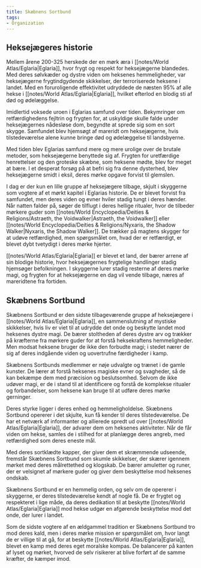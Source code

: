 ```yaml
---
title: Skæbnens Sortbund
tags:
- Organization
---
```

## Heksejægeres historie 
Mellem årene 200-325 herskede der en mørk æra i [[notes/World Atlas/Eglaria|Eglaria]], hvor frygt og respekt for heksejægerne blandedes. Med deres sølvkæder og dystre viden om heksenes hemmeligheder, var heksejægerne frygtindgydende skikkelser, der terroriserede heksene i landet. Med en foruroligende effektivitet udryddede de næsten 95% af alle hekse i [[notes/World Atlas/Eglaria|Eglaria]], hvilket efterlod en blodig sti af død og ødelæggelse.

Imidlertid voksede uroen i Eglarias samfund over tiden. Bekymringer om retfærdighedens fejltrin og frygten for, at uskyldige skulle falde under heksejægernes nådesløse dom, begyndte at sprede sig som en sort skygge. Samfundet blev hjemsøgt af mareridt om heksejægerne, hvis tilstedeværelse alene kunne bringe død og ødelæggelse til landsbyerne.

Med tiden blev Eglarias samfund mere og mere urolige over de brutale metoder, som heksejægerne benyttede sig af. Frygten for uretfærdige henrettelser og den groteske skæbne, som heksene mødte, blev for meget at bære. I et desperat forsøg på at befri sig fra denne dysterhed, blev heksejægerne smidt i eksil, deres mørke opgave forvist til glemslen.

I dag er der kun en lille gruppe af heksejægere tilbage, skjult i skyggerne som vogtere af et mørkt kapitel i Eglarias historie. De er blevet forvist fra samfundet, men deres viden og evner hviler stadig tungt i deres hænder. Når natten falder på, søger de tilflugt i deres hellige ritualer, hvor de tilbeder mørkere guder som [[notes/World Encyclopedia/Deities & Religions/Astraeth, the Voidwalker|Astraeth, the Voidwalker]] eller [[notes/World Encyclopedia/Deities & Religions/Nyxaris, the Shadow Walker|Nyxaris, the Shadow Walker]]. De trækker på magtens skygger for at udøve retfærdighed, men spørgsmålet om, hvad der er retfærdigt, er blevet dybt tvetydigt i deres mørke hjerter.

[[notes/World Atlas/Eglaria|Eglaria]] er blevet et land, der bærer arrene af sin blodige historie, hvor heksejægernes frygtelige handlinger stadig hjemsøger befolkningen. I skyggerne lurer stadig resterne af deres mørke magi, og frygten for at heksejægerne en dag vil vende tilbage, næres af mareridtene fra fortiden.

## Skæbnens Sortbund

Skæbnens Sortbund er den sidste tilbageværende gruppe af heksejægere i [[notes/World Atlas/Eglaria|Eglaria]], en sammenslutning af mystiske skikkelser, hvis liv er viet til at udrydde det onde og beskytte landet mod heksenes dystre magi. De bærer stoltheden af deres dystre arv og trækker på kræfterne fra mørkere guder for at forstå heksekraftens hemmeligheder. Men modsat heksene bruger de ikke den forbudte magi; i stedet nærer de sig af deres indgående viden og uovertrufne færdigheder i kamp.

Skæbnens Sortbunds medlemmer er nøje udvalgte og trænet i de gamle kunster. De lærer at forstå heksenes magiske evner og svagheder, så de kan bekæmpe dem med præcision og beslutsomhed. Selvom de ikke udøver magi, er de i stand til at identificere og forstå de komplekse ritualer og forbandelser, som heksene kan bruge til at udføre deres mørke gerninger.

Deres styrke ligger i deres enhed og hemmeligholdelse. Skæbnens Sortbund opererer i det skjulte, kun få kender til deres tilstedeværelse. De har et netværk af informanter og allierede spredt ud over [[notes/World Atlas/Eglaria|Eglaria]], der advarer dem om heksenes aktiviteter. Når de får viden om hekse, samles de i stilhed for at planlægge deres angreb, med retfærdighed som deres eneste mål.

Med deres sortklædte kapper, der giver dem et skræmmende udseende, fremstår Skæbnens Sortbund som skumle skikkelser, der skærer igennem mørket med deres målrettethed og klogskab. De bærer amuletter og runer, der er velsignet af mørkere guder og giver dem beskyttelse mod heksenes ondskab.

Skæbnens Sortbund er en hemmelig orden, og selv om de opererer i skyggerne, er deres tilstedeværelse kendt af nogle få. De er frygtet og respekteret i lige måde, da deres dedikation til at beskytte [[notes/World Atlas/Eglaria|Eglaria]] mod hekse udgør en afgørende beskyttelse mod det onde, der lurer i landet.

Som de sidste vogtere af en ældgammel tradition er Skæbnens Sortbund tro mod deres kald, men i deres mørke mission er spørgsmålet om, hvor langt de er villige til at gå, for at beskytte [[notes/World Atlas/Eglaria|Eglaria]], blevet en kamp med deres eget moralske kompas. De balancerer på kanten af lyset og mørket, hvorved de selv risikerer at blive forført af de samme kræfter, de kæmper imod.